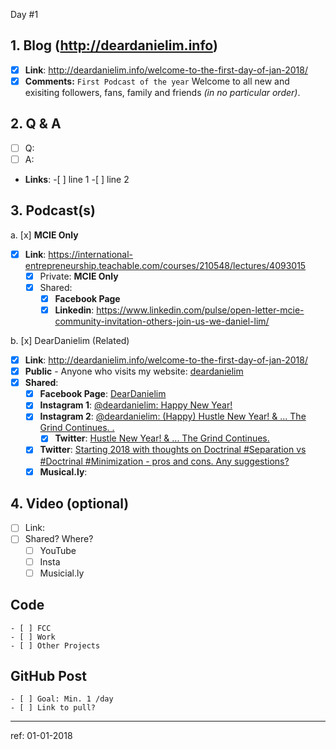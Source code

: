Day #1

## 1. Blog (http://deardanielim.info)
* [x] **Link**: http://deardanielim.info/welcome-to-the-first-day-of-jan-2018/
* [x] **Comments:** `First Podcast of the year` Welcome to all new and exisiting followers, fans, family and friends *(in no particular order)*.

## 2. Q & A
* [ ] Q: 
* [ ] A:
*   **Links**:
        -[ ] line 1 
        -[ ]  line 2

## 3. Podcast(s)
a. [x] **MCIE Only**
* [x] **Link**: <https://international-entrepreneurship.teachable.com/courses/210548/lectures/4093015>
    * [x] Private: **MCIE Only** 
    * [x] Shared: 
        * [x] **Facebook Page**
        * [x] **Linkedin**: <https://www.linkedin.com/pulse/open-letter-mcie-community-invitation-others-join-us-we-daniel-lim/>

b. [x] DearDanielim (Related)
* [x] **Link**: http://deardanielim.info/welcome-to-the-first-day-of-jan-2018/
* [x] **Public** - Anyone who visits my website: [deardanielim](http://deardanielim.info)
* [x] **Shared**:
    * [x] **Facebook Page**: [DearDanielim](https://www.facebook.com/deardanielim/)
    * [x] **Instagram 1**: [@deardanielim: Happy New Year!](https://www.instagram.com/p/BdXnSJ0Dv-g/?taken-by=deardanielim)
    * [x] **Instagram 2**: [@deardanielim: (Happy) Hustle New Year! & ... The Grind Continues. .](https://www.instagram.com/p/BdZhCnXjvd9/?taken-by=deardanielim)
        * [x] **Twitter**: [Hustle New Year! & ... The Grind Continues.](https://twitter.com/DearDanieLim/status/947733261849059328)
    * [x] **Twitter**: [Starting 2018 with thoughts on Doctrinal #Separation vs #Doctrinal #Minimization - pros and cons. Any suggestions?](https://twitter.com/DearDanieLim/status/947896980386320386)
    * [x] **Musical.ly**: 

## 4. Video (optional)
* [ ] Link: 
* [ ] Shared? Where?
    * [ ] YouTube
    * [ ] Insta
    * [ ] Musicial.ly

## Code 
    - [ ] FCC
    - [ ] Work
    - [ ] Other Projects

## GitHub Post
    - [ ] Goal: Min. 1 /day
    - [ ] Link to pull?

---

ref: 01-01-2018
